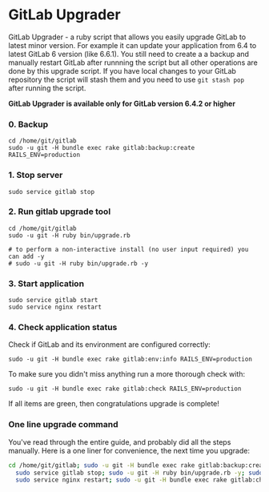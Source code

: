 # GitLab Upgrader 

GitLab Upgrader - a ruby script that allows you easily upgrade GitLab to latest minor version.
For example it can update your application from 6.4 to latest GitLab 6 version (like 6.6.1).
You still need to create a a backup and manually restart GitLab after runnning the script but all other operations are done by this upgrade script.
If you have local changes to your GitLab repository the script will stash them and you need to use `git stash pop` after running the script.

__GitLab Upgrader is available only for GitLab version 6.4.2 or higher__

### 0. Backup

    cd /home/git/gitlab
    sudo -u git -H bundle exec rake gitlab:backup:create RAILS_ENV=production

### 1. Stop server

    sudo service gitlab stop

### 2. Run gitlab upgrade tool

    cd /home/git/gitlab
    sudo -u git -H ruby bin/upgrade.rb

    # to perform a non-interactive install (no user input required) you can add -y
    # sudo -u git -H ruby bin/upgrade.rb -y

### 3. Start application

    sudo service gitlab start
    sudo service nginx restart

### 4. Check application status

Check if GitLab and its environment are configured correctly:

    sudo -u git -H bundle exec rake gitlab:env:info RAILS_ENV=production
    
To make sure you didn't miss anything run a more thorough check with:

    sudo -u git -H bundle exec rake gitlab:check RAILS_ENV=production
    
If all items are green, then congratulations upgrade is complete!


### One line upgrade command

You've read through the entire guide, and probably did all the steps manually. Here is a one liner for convenience, the next time you upgrade:

```bash
cd /home/git/gitlab; sudo -u git -H bundle exec rake gitlab:backup:create RAILS_ENV=production; \
  sudo service gitlab stop; sudo -u git -H ruby bin/upgrade.rb -y; sudo service gitlab start; \
  sudo service nginx restart; sudo -u git -H bundle exec rake gitlab:check RAILS_ENV=production
```
